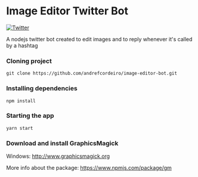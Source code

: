 # Image Editor Twitter Bot
[![Twitter](https://img.shields.io/twitter/url/https/twitter.com/imageeditorbot.svg?style=social&label=Follow%20%40imageeditorbot)](https://twitter.com/imageeditorbot)

A nodejs twitter bot created to edit images and to reply whenever it's called by a hashtag

### Cloning project
```
git clone https://github.com/andrefcordeiro/image-editor-bot.git
```

### Installing dependencies
```
npm install     
```
### Starting the app
```
yarn start
```

### Download and install GraphicsMagick
Windows: http://www.graphicsmagick.org

More info about the package: https://www.npmjs.com/package/gm
